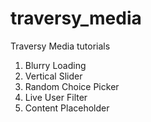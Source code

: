 # traversy_media

Traversy Media tutorials

1. Blurry Loading
2. Vertical Slider
3. Random Choice Picker
4. Live User Filter
5. Content Placeholder
